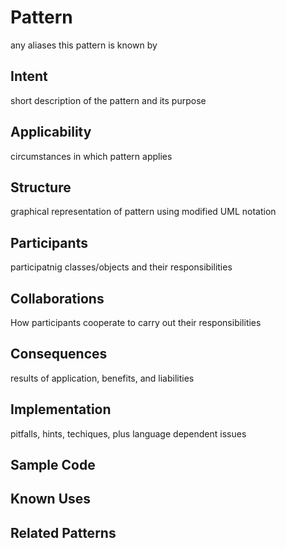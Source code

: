 # Pattern 
any aliases this pattern is known by

## Intent
short description of the pattern and its purpose

## Applicability
circumstances in which pattern applies

## Structure
graphical representation of pattern using modified UML notation

## Participants
participatnig classes/objects and their responsibilities

## Collaborations
How participants cooperate to carry out their responsibilities

## Consequences
results of application, benefits, and liabilities

## Implementation
pitfalls, hints, techiques, plus language dependent issues

## Sample Code

## Known Uses

## Related Patterns